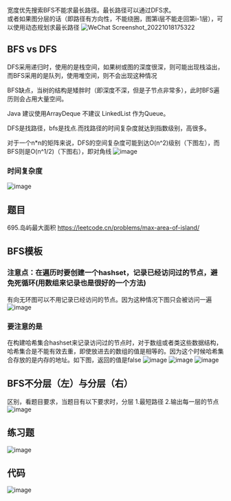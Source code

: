 宽度优先搜索BFS不能求最长路径。最长路径可以通过DFS求。  
或者如果图分层的话（即路径有方向性，不能绕圈，图第i层不能走回第i-1层），可以使用动态规划求最长路径
![WeChat Screenshot_20221018175322](https://user-images.githubusercontent.com/83968454/196481240-7dcce499-dd71-4732-b971-07ad065b67c2.png)  
## BFS vs  DFS
DFS采用递归时，使用的是栈空间，如果树或图的深度很深，则可能出现栈溢出，而BFS采用的是队列，使用堆空间，则不会出现这种情况

BFS缺点，当树的结构是矮胖时（即深度不深，但是子节点非常多），此时BFS遍历则会占用大量空间。

Java 建议使用ArrayDeque 不建议 LinkedList 作为Queue。

DFS是找路径，bfs是找点.而找路径的时间复杂度就达到指数级别，高很多。

对于一个n*n的矩阵来说，DFS的空间复杂度可能到达O(n^2)级别（下图左），而BFS则是O(n^1/2)（下图右），即对角线
![image](https://user-images.githubusercontent.com/83968454/193414193-6599d2b3-0685-4eae-ad03-eb44ac88c257.png)

### 时间复杂度
![image](https://user-images.githubusercontent.com/83968454/193415555-30fd619f-514c-4c82-b5c4-4fc764142c12.png)



## 题目
695.岛屿最大面积
https://leetcode.cn/problems/max-area-of-island/
## BFS模板
### 注意点：在遍历时要创建一个hashset，记录已经访问过的节点，避免死循环(用数组来记录也是很好的一个方法)
有向无环图可以不用记录已经访问的节点。因为这种情况下图只会被访问一遍
![image](https://user-images.githubusercontent.com/83968454/193339423-1da6ed0a-2a9b-49f2-865d-3c6ab0320d8b.png)
### 要注意的是
在构建哈希集合hashset来记录访问过的节点时，对于数组或者类这些数据结构，哈希集合是不能有效去重，即使放进去的数组的值是相等的。因为这个时候哈希集合存放的是内存的地址。如下图，返回的值是false
![image](https://user-images.githubusercontent.com/83968454/193410941-2a8fc0a1-1bee-41d5-a8be-edb795f10daf.png)
![image](https://user-images.githubusercontent.com/83968454/193338110-e51b1190-d3a5-4508-a72c-389b92f542bd.png)
![image](https://user-images.githubusercontent.com/83968454/193338313-b45a48cb-54f4-4776-98ed-971b1cfa9f24.png)


## BFS不分层（左）与分层（右）
区别，看题目要求，当题目有以下要求时，分层
1.最短路径
2.输出每一层的节点
![image](https://user-images.githubusercontent.com/83968454/193357994-37a5452d-80b5-4054-a2b5-e1edae10c466.png)

## 练习题
![image](https://user-images.githubusercontent.com/83968454/193360842-d90f1b45-a807-44e7-97e7-c3ac3f10a5d2.png)
## 代码
![image](https://user-images.githubusercontent.com/83968454/193360935-6cfcc309-b344-4b9c-ae65-d6676be56609.png)





